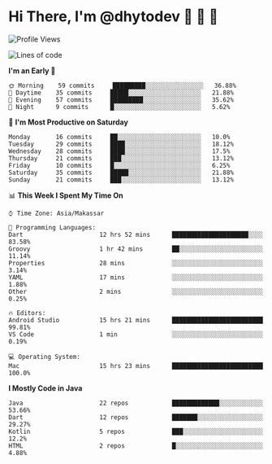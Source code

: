 # Hi There, I'm @dhytodev 👋 👋 👋

<!--
**DhytoDev/dhytodev** is a ✨ _special_ ✨ repository because its `README.md` (this file) appears on your GitHub profile.

Here are some ideas to get you started:

- 🔭 I’m currently working on ...
- 🌱 I’m currently learning ...
- 👯 I’m looking to collaborate on ...
- 🤔 I’m looking for help with ...
- 💬 Ask me about ...
- 📫 How to reach me: ...
- 😄 Pronouns: ...
- ⚡ Fun fact: ...
-->

<!--START_SECTION:waka-->
![Profile Views](http://img.shields.io/badge/Profile%20Views-50-blue)

![Lines of code](https://img.shields.io/badge/From%20Hello%20World%20I%27ve%20Written-267080%20lines%20of%20code-blue)

**I'm an Early 🐤** 

```text
🌞 Morning    59 commits     █████████░░░░░░░░░░░░░░░░   36.88% 
🌆 Daytime    35 commits     █████░░░░░░░░░░░░░░░░░░░░   21.88% 
🌃 Evening    57 commits     █████████░░░░░░░░░░░░░░░░   35.62% 
🌙 Night      9 commits      █░░░░░░░░░░░░░░░░░░░░░░░░   5.62%

```
📅 **I'm Most Productive on Saturday** 

```text
Monday       16 commits     ██░░░░░░░░░░░░░░░░░░░░░░░   10.0% 
Tuesday      29 commits     ████░░░░░░░░░░░░░░░░░░░░░   18.12% 
Wednesday    28 commits     ████░░░░░░░░░░░░░░░░░░░░░   17.5% 
Thursday     21 commits     ███░░░░░░░░░░░░░░░░░░░░░░   13.12% 
Friday       10 commits     █░░░░░░░░░░░░░░░░░░░░░░░░   6.25% 
Saturday     35 commits     █████░░░░░░░░░░░░░░░░░░░░   21.88% 
Sunday       21 commits     ███░░░░░░░░░░░░░░░░░░░░░░   13.12%

```


📊 **This Week I Spent My Time On** 

```text
⌚︎ Time Zone: Asia/Makassar

💬 Programming Languages: 
Dart                     12 hrs 52 mins      █████████████████████░░░░   83.58% 
Groovy                   1 hr 42 mins        ██░░░░░░░░░░░░░░░░░░░░░░░   11.14% 
Properties               28 mins             ░░░░░░░░░░░░░░░░░░░░░░░░░   3.14% 
YAML                     17 mins             ░░░░░░░░░░░░░░░░░░░░░░░░░   1.88% 
Other                    2 mins              ░░░░░░░░░░░░░░░░░░░░░░░░░   0.25%

🔥 Editors: 
Android Studio           15 hrs 21 mins      █████████████████████████   99.81% 
VS Code                  1 min               ░░░░░░░░░░░░░░░░░░░░░░░░░   0.19%

💻 Operating System: 
Mac                      15 hrs 23 mins      █████████████████████████   100.0%

```

**I Mostly Code in Java** 

```text
Java                     22 repos            █████████████░░░░░░░░░░░░   53.66% 
Dart                     12 repos            ███████░░░░░░░░░░░░░░░░░░   29.27% 
Kotlin                   5 repos             ███░░░░░░░░░░░░░░░░░░░░░░   12.2% 
HTML                     2 repos             █░░░░░░░░░░░░░░░░░░░░░░░░   4.88%

```



<!--END_SECTION:waka-->
